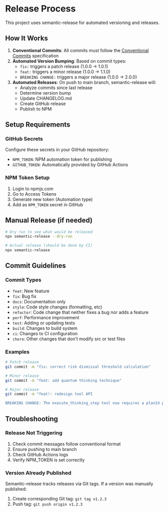 # Release Process

This project uses semantic-release for automated versioning and releases.

## How It Works

1. **Conventional Commits**: All commits must follow the [Conventional Commits](https://www.conventionalcommits.org/) specification
2. **Automated Version Bumping**: Based on commit types:
   - `fix:` triggers a patch release (1.0.0 → 1.0.1)
   - `feat:` triggers a minor release (1.0.0 → 1.1.0)
   - `BREAKING CHANGE:` triggers a major release (1.0.0 → 2.0.0)
3. **Automated Releases**: On push to main branch, semantic-release will:
   - Analyze commits since last release
   - Determine version bump
   - Update CHANGELOG.md
   - Create GitHub release
   - Publish to NPM

## Setup Requirements

### GitHub Secrets

Configure these secrets in your GitHub repository:
- `NPM_TOKEN`: NPM automation token for publishing
- `GITHUB_TOKEN`: Automatically provided by GitHub Actions

### NPM Token Setup

1. Login to npmjs.com
2. Go to Access Tokens
3. Generate new token (Automation type)
4. Add as `NPM_TOKEN` secret in GitHub

## Manual Release (if needed)

```bash
# Dry run to see what would be released
npx semantic-release --dry-run

# Actual release (should be done by CI)
npx semantic-release
```

## Commit Guidelines

### Commit Types

- `feat`: New feature
- `fix`: Bug fix
- `docs`: Documentation only
- `style`: Code style changes (formatting, etc)
- `refactor`: Code change that neither fixes a bug nor adds a feature
- `perf`: Performance improvement
- `test`: Adding or updating tests
- `build`: Changes to build system
- `ci`: Changes to CI configuration
- `chore`: Other changes that don't modify src or test files

### Examples

```bash
# Patch release
git commit -m "fix: correct risk dismissal threshold calculation"

# Minor release
git commit -m "feat: add quantum thinking technique"

# Major release
git commit -m "feat!: redesign tool API

BREAKING CHANGE: The execute_thinking_step tool now requires a planId parameter"
```

## Troubleshooting

### Release Not Triggering

1. Check commit messages follow conventional format
2. Ensure pushing to main branch
3. Check GitHub Actions logs
4. Verify NPM_TOKEN is set correctly

### Version Already Published

Semantic-release tracks releases via Git tags. If a version was manually published:
1. Create corresponding Git tag: `git tag v1.2.3`
2. Push tag: `git push origin v1.2.3`